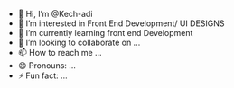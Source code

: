 - 👋 Hi, I’m @Kech-adi
- 👀 I’m interested in Front End Development/ UI DESIGNS
- 🌱 I’m currently learning front end Development
- 💞️ I’m looking to collaborate on ...
- 📫 How to reach me ...
- 😄 Pronouns: ...
- ⚡ Fun fact: ...

<!---
Kech-adi/Kech-adi is a ✨ special ✨ repository because its `README.md` (this file) appears on your GitHub profile.
You can click the Preview link to take a look at your changes.
--->

